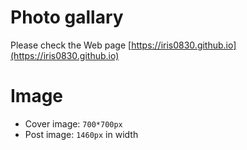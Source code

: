 # Photo gallary

Please check the Web page [https://iris0830.github.io](https://iris0830.github.io)

# Image

* Cover image: `700*700px`
* Post image: `1460px` in width